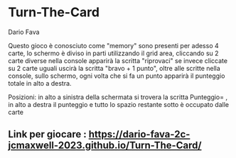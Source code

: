 # Turn-The-Card

Dario Fava

Questo gioco è conosciuto come "memory" sono presenti per adesso 4 carte, lo schermo è diviso in parti utilizzando il grid area, cliccando su 2 carte diverse nella console apparirà la scritta "riprovaci" se invece cliccate su 2 carte uguali uscirà la scritta "bravo + 1 punto", oltre alle scritte nella console, sullo schermo, ogni volta che si fa un punto apparirà il punteggio totale in alto a destra.

Posizioni: in alto a sinistra della schermata si trovera la scritta Punteggio= , in alto a destra il punteggio e tutto lo spazio restante sotto è occupato dalle carte

## Link per giocare : https://dario-fava-2c-jcmaxwell-2023.github.io/Turn-The-Card/
